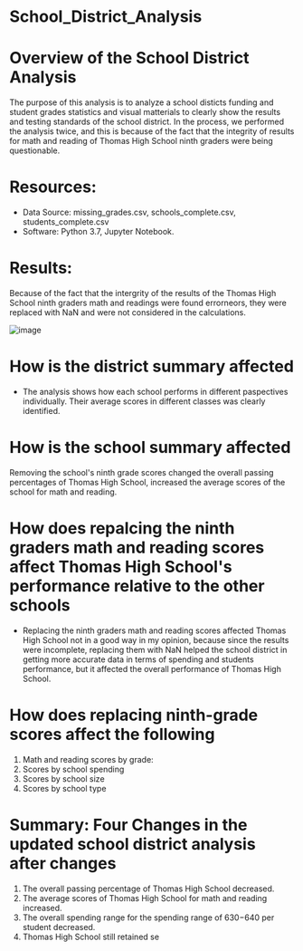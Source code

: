 # School_District_Analysis
# Overview of the School District Analysis
The purpose of this analysis is to analyze a school disticts funding and student grades statistics and visual matterials to clearly show the results and testing standards of the school district. In the process, we performed the analysis twice, and this is because of the fact that the integrity of results for math and reading of Thomas High School ninth graders were being questionable.

# Resources:
- Data Source: missing_grades.csv, schools_complete.csv, students_complete.csv
- Software: Python 3.7, Jupyter Notebook.

# Results:
Because of the fact that the intergrity of the results of the Thomas High School ninth graders math and readings were found errorneors, they were replaced with NaN and were not considered in the calculations.

![image](https://user-images.githubusercontent.com/34757498/137605203-f4e9cee5-c0d5-46ab-8923-5461527013f1.png)

 # How is the district summary affected
  - The analysis shows how each school performs in different paspectives individually. Their average scores in different classes was clearly identified.
  
 # How is the school summary affected
  Removing the school's ninth grade scores changed the overall passing percentages of Thomas High School, increased the average scores of the school for math and reading.
  
 # How does repalcing the ninth graders math and reading scores affect Thomas High School's performance relative to the other schools
 - Replacing the ninth graders math and reading scores affected Thomas High School not in a good way in my opinion, because since the results were incomplete, replacing them with     NaN  helped the school district in getting more accurate data in terms of spending and students performance, but it affected the overall performance of Thomas High School.

# How does replacing ninth-grade scores affect the following
  1. Math and reading scores by grade: 
  2. Scores by school spending
  3. Scores by school size
  4. Scores by school type

# Summary: Four Changes in the updated school district analysis after changes
1. The overall passing percentage of Thomas High School decreased.
2. The average scores of Thomas High School for math and reading increased.
3. The overall spending range for the spending range of $630-$640 per student decreased.
4. Thomas High School still retained se

